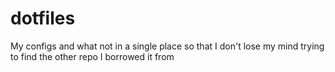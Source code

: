 # dotfiles
My configs and what not in a single place so that I don't lose my mind trying to find the other repo I borrowed it from
